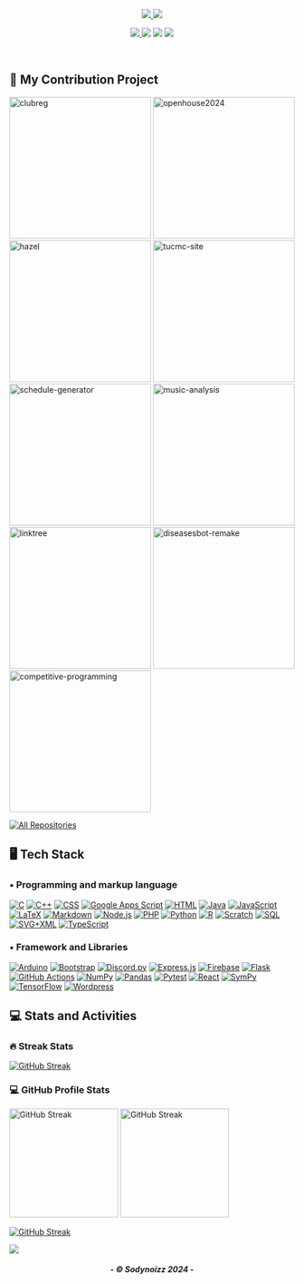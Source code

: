 ﻿<!-- TODO: Image Profile >
<!-- <p align="center">
    <a href="https://github.com/Sodynoizz">
        <img src="https://i.imgur.com/0tKJbrF.png" alt="sodynoizz profile" width="192"/>
    </a>
</p> -->

<p align="center">
    <a href="https://github.com/Sodynoizz">
        <img src="https://shorturl.at/6yscb">
    <a href="https://github.com/Sodynoizz">
    </a>
        <img src="https://shorturl.at/n6xVu" />
    </a>
</p>

<p align="center">
    <a href="https://www.facebook.com/chorasit.apilardmongkol.79"><img src="https://img.icons8.com/?size=32&id=118467&format=png&color=5AA2F2FF"</a>
    <a href="https://twitter.com/sodynoizz"><img src="https://img.icons8.com/?size=32&id=phOKFKYpe00C&format=png&color=5AA3F2FF"></a>
    <a href="https://discord.com/users/880358178687184896"><img src="https://img.icons8.com/?size=32&id=30888&format=png&color=5AA3F2FF"></a>
    <a href="https://www.instagram.com/sodynoizz._"><img src="https://img.icons8.com/?size=32&id=32309&format=png&color=5AA3F2FF"></a>
</p>

</br>

<section>  
  <h2>📘 My Contribution Project</h2>

  <p align="left">
    <a href="https://github.com/triamudomcmc/clubreg"><img width="250" src="https://sodynoizz-readme-stats.vercel.app/api/pin?username=triamudomcmc&repo=clubreg&theme=blueberry&hide_border=true" alt="clubreg"></a>
    <a href="https://github.com/triamudomcmc/readme-typing-svg"><img width="250" src="https://sodynoizz-readme-stats.vercel.app/api/pin?username=triamudomcmc&repo=openhouse2024&theme=blueberry&hide_border=true" alt="openhouse2024"></a>
    <a href="https://github.com/triamudomcmc/hazel"><img width="250" src="https://sodynoizz-readme-stats.vercel.app/api/pin?username=triamudomcmc&repo=hazel&theme=blueberry&hide_border=true" alt="hazel"></a>
    <a href="https://github.com/triamudomcmc/tucmc-site"><img width="250" src="https://sodynoizz-readme-stats.vercel.app/api/pin?username=triamudomcmc&repo=tucmc-site&theme=blueberry&hide_border=true" alt="tucmc-site"></a>
    <a href="https://github.com/triamudomcmc/schedule-generator"><img width="250" src="https://sodynoizz-readme-stats.vercel.app/api/pin?username=triamudomcmc&repo=schedule-generator&theme=blueberry&hide_border=true" alt="schedule-generator"></a>
    <a href="https://github.com/Sodynoizz/music-analysis"><img width="250" src="https://sodynoizz-readme-stats.vercel.app/api/pin?username=sodynoizz&repo=music-analysis&theme=blueberry&hide_border=true" alt="music-analysis"></a>
    <a href="https://github.com/Sodynoizz/linktree"><img width="250" src="https://sodynoizz-readme-stats.vercel.app/api/pin?username=sodynoizz&repo=linktree&theme=blueberry&hide_border=true&show_description=false" alt="linktree"></a>
    <a href="https://github.com/Sodynoizz/diseasebot-remake"><img width="250" src="https://sodynoizz-readme-stats.vercel.app/api/pin?username=sodynoizz&repo=diseasesbot-remake&theme=blueberry&hide_border=true&show_description=false" alt="diseasesbot-remake"></a>
    <a href="https://github.com/Sodynoizz/competitive-programming"><img width="250" src="https://sodynoizz-readme-stats.vercel.app/api/pin?username=sodynoizz&repo=competitive-programming&theme=blueberry&hide_border=true&show_description=false" alt="competitive-programming"></a>
  </p>

<a href="https://github.com/Sodynoizz?tab=repositories&sort=Name"><img alt="All Repositories" title="All Repositories" src="https://custom-icon-badges.demolab.com/badge/-Click%20Here%20For%20All%20My%20Repos-1F222E?style=for-the-badge&logoColor=cyan&logo=repo"/></a>

</section>

<section>
    <h2>🖥️ Tech Stack</h2>
    <h3>• Programming and markup language</h3>
    <p>
      <a href="#"><img alt="C" src="https://custom-icon-badges.demolab.com/badge/C-03599C.svg?logo=c-in-hexagon&logoColor=white&style=for-the-badge"></a>
      <a href="https://github.com/search?q=user%3Asodynoizz+language%3AC%2B%2B+&type=repositories"><img alt="C++" src="https://custom-icon-badges.demolab.com/badge/C++-9C033A.svg?logo=cpp2&logoColor=white&style=for-the-badge"></a>
      <a href="https://github.com/search?q=user%3Asodynoizz+language%3ACSS+&type=repositories"><img alt="CSS" src="https://img.shields.io/badge/CSS-1572B6.svg?logo=css3&logoColor=white&style=for-the-badge"></a>
      <a href="#"><img alt="Google Apps Script" src="https://custom-icon-badges.demolab.com/badge/Google%20Apps%20Script-02569B.svg?logo=gs&logoColor=white&style=for-the-badge"></a>
      <a href="https://github.com/search?q=user%3Asodynoizz+language%3AHTML+&type=repositories"><img alt="HTML" src="https://img.shields.io/badge/HTML-E34F26.svg?logo=html5&logoColor=white&style=for-the-badge"></a>
      <a href="#a"><img alt="Java" src="https://custom-icon-badges.demolab.com/badge/Java-007396.svg?logo=java&logoColor=white&style=for-the-badge"></a>
      <a href="https://github.com/search?q=user%3Asodynoizz+language%3AJavaScript+&type=repositories"><img alt="JavaScript" src="https://img.shields.io/badge/JavaScript-F7DF1E.svg?logo=javascript&logoColor=black&style=for-the-badge"></a>
      <a href="#"><img alt="LaTeX" src="https://img.shields.io/badge/LaTeX-008080.svg?logo=LaTeX&logoColor=white&style=for-the-badge"></a>
      <a href="https://github.com/search?q=user%3Asodynoizz+language%3AMarkdown+&type=code"><img alt="Markdown" src="https://img.shields.io/badge/Markdown-000000.svg?logo=markdown&logoColor=white&style=for-the-badge"></a>
      <a href="https://github.com/search?q=user%3Asodynoizz+language%3AJavaScript+&type=repositories"><img alt="Node.js" src="https://img.shields.io/badge/Node.js-43853D.svg?logo=node.js&logoColor=white&style=for-the-badge"></a>
      <a href="#"><img alt="PHP" src="https://img.shields.io/badge/PHP-777BB4.svg?logo=php&logoColor=white&style=for-the-badge"></a>
      <a href="https://github.com/search?q=owner%3ASodynoizz+language%3APython&type=repo"><img alt="Python" src="https://img.shields.io/badge/Python-14354C.svg?logo=python&logoColor=white&style=for-the-badge"></a>
      <a href="#"><img alt="R" src="https://img.shields.io/badge/R-276DC3.svg?logo=r&logoColor=white&style=for-the-badge"></a>
      <a href="#"><img alt="Scratch" src="https://img.shields.io/badge/Scratch-4D97FF.svg?logo=scratch&logoColor=white&style=for-the-badge"></a>
      <a href="#"><img alt="SQL" src="https://custom-icon-badges.demolab.com/badge/SQL-025E8C.svg?logo=database&logoColor=white&style=for-the-badge"></a>
      <a href="#"><img alt="SVG+XML" src="https://img.shields.io/badge/SVG%2BXML-e0982c.svg?logo=svg&logoColor=white&style=for-the-badge"></a>
      <a href="https://github.com/search?q=owner%3ASodynoizz+language%3ATypeScript+&type=repositories"><img alt="TypeScript" src="https://img.shields.io/badge/TypeScript-007ACC.svg?logo=typescript&logoColor=white&style=for-the-badge"></a>
  </p>

  <h3>• Framework and Libraries</h3>
   <p>
      <a href="#"><img alt="Arduino" src="https://img.shields.io/badge/-Arduino-00979D?logo=Arduino&logoColor=white&style=for-the-badge"></a>
      <a href="#"><img alt="Bootstrap" src="https://img.shields.io/badge/Bootstrap-7952B3.svg?logo=bootstrap&logoColor=white&style=for-the-badge"></a>
      <a href="#"><img alt="Discord.py" src="https://custom-icon-badges.demolab.com/badge/Discord.py-0d1620.svg?logo=dpy&style=for-the-badge"></a>
      <a href="#"><img alt="Express.js" src="https://img.shields.io/badge/Express.js-404d59.svg?logo=express&logoColor=white&style=for-the-badge"></a>
      <a href="#"><img alt="Firebase" src="https://img.shields.io/badge/firebase-FFA611.svg?logo=firebase&style=for-the-badge"></a>
      <a href="#"><img alt="Flask" src="https://img.shields.io/badge/Flask-000000.svg?logo=flask&logoColor=white&style=for-the-badge"></a>
      <a href="#"><img alt="GitHub Actions" src="https://img.shields.io/badge/GitHub%20Actions-2671E5.svg?logo=github%20actions&logoColor=white&style=for-the-badge"></a>
      <a href="#"><img alt="NumPy" src="https://img.shields.io/badge/Numpy-013243.svg?logo=numpy&logoColor=white&style=for-the-badge"></a>
      <a href="#"><img alt="Pandas" src="https://img.shields.io/badge/Pandas-150458.svg?logo=pandas&logoColor=white&style=for-the-badge"></a>
      <a href="#"><img alt="Pytest" src="https://img.shields.io/badge/Pytest-0A9EDC.svg?logo=pytest&logoColor=white&style=for-the-badge"></a>
      <a href="#"><img alt="React" src="https://img.shields.io/badge/React-20232a.svg?logo=react&logoColor=%2361DAFB&style=for-the-badge"></a>
      <a href="#"><img alt="SymPy" src="https://img.shields.io/badge/Sympy-3B5526.svg?logo=sympy&logoColor=white&style=for-the-badge"></a>
      <a href="#"><img alt="TensorFlow" src="https://img.shields.io/badge/TensorFlow-FF6F00.svg?logo=TensorFlow&logoColor=white&style=for-the-badge"></a>
      <a href="#"><img alt="Wordpress" src="https://img.shields.io/badge/Wordpress-21759B?logo=wordpress&logoColor=white&style=for-the-badge"></a>
  </p>

</section>

<section>
<h2>💻 Stats and Activities</h2>

<h3>🔥 Streak Stats</h3>
<a href="https://www.youtube.com/watch?v=dQw4w9WgXcQ"><img src="https://sodynoizz-readme-streak-stats.vercel.app?user=Sodynoizz&theme=blueberry&hide_border=true" alt="GitHub Streak" /></a>

<h3>💻 GitHub Profile Stats</h3>
<a href="https://www.youtube.com/watch?v=dQw4w9WgXcQ"><img src="https://sodynoizz-readme-stats.vercel.app/api?username=Sodynoizz&show_icons=true&theme=blueberry&hide_border=true" alt="GitHub Streak" height="192px" /></a>
<a href="https://www.youtube.com/watch?v=dQw4w9WgXcQ"><img src="https://github-readme-stats.vercel.app/api/top-langs/?username=sodynoizz&langs_count=8&theme=blueberry&layout=compact&hide_border=true&hide=Jupyter%20Notebook,Roff" alt="GitHub Streak" height="192px" /></a>
</br>

<a href="https://www.youtube.com/watch?v=dQw4w9WgXcQ"><img src="https://github-readme-activity-graph.vercel.app/graph/?username=sodynoizz&theme=tokyo-night&hide_border=true&grid=true&custom_title=Sodynoizz's%20Contribution%20Graph&bg_color=252939&line=26e8a6&point=24b388&color=83aafe" alt="GitHub Streak"/></a>

</section>

<img src="wave.svg" />
<h5 align="center">- &copy; Sodynoizz 2024 -</h5>
<section>
<h2></h2>
</section>
